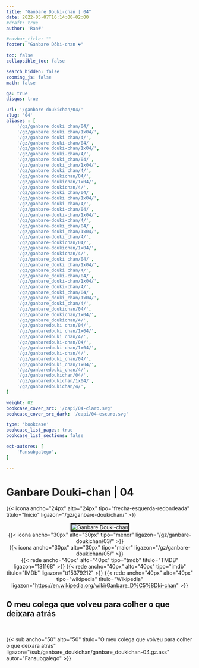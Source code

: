 ```yaml
---
title: "Ganbare Douki-chan | 04"
date: 2022-05-07T16:14:00+02:00
#draft: true
author: 'Ran#'

#navbar_title: ""
footer: "Ganbare Dōki-chan ❤️"

toc: false
collapsible_toc: false

search_hidden: false
zooming_js: false
math: false

ga: true
disqus: true

url: '/ganbare-doukichan/04/'
slug: '04'
aliases : [
    '/gz/ganbare douki chan/04/',
    '/gz/ganbare douki chan/1x04/',
    '/gz/ganbare douki chan/4/',
    '/gz/ganbare douki-chan/04/',
    '/gz/ganbare douki-chan/1x04/',
    '/gz/ganbare douki-chan/4/',
    '/gz/ganbare douki_chan/04/',
    '/gz/ganbare douki_chan/1x04/',
    '/gz/ganbare douki_chan/4/',
    '/gz/ganbare doukichan/04/',
    '/gz/ganbare doukichan/1x04/',
    '/gz/ganbare doukichan/4/',
    '/gz/ganbare-douki chan/04/',
    '/gz/ganbare-douki chan/1x04/',
    '/gz/ganbare-douki chan/4/',
    '/gz/ganbare-douki-chan/04/',
    '/gz/ganbare-douki-chan/1x04/',
    '/gz/ganbare-douki-chan/4/',
    '/gz/ganbare-douki_chan/04/',
    '/gz/ganbare-douki_chan/1x04/',
    '/gz/ganbare-douki_chan/4/',
    '/gz/ganbare-doukichan/04/',
    '/gz/ganbare-doukichan/1x04/',
    '/gz/ganbare-doukichan/4/',
    '/gz/ganbare_douki chan/04/',
    '/gz/ganbare_douki chan/1x04/',
    '/gz/ganbare_douki chan/4/',
    '/gz/ganbare_douki-chan/04/',
    '/gz/ganbare_douki-chan/1x04/',
    '/gz/ganbare_douki-chan/4/',
    '/gz/ganbare_douki_chan/04/',
    '/gz/ganbare_douki_chan/1x04/',
    '/gz/ganbare_douki_chan/4/',
    '/gz/ganbare_doukichan/04/',
    '/gz/ganbare_doukichan/1x04/',
    '/gz/ganbare_doukichan/4/',
    '/gz/ganbaredouki chan/04/',
    '/gz/ganbaredouki chan/1x04/',
    '/gz/ganbaredouki chan/4/',
    '/gz/ganbaredouki-chan/04/',
    '/gz/ganbaredouki-chan/1x04/',
    '/gz/ganbaredouki-chan/4/',
    '/gz/ganbaredouki_chan/04/',
    '/gz/ganbaredouki_chan/1x04/',
    '/gz/ganbaredouki_chan/4/',
    '/gz/ganbaredoukichan/04/',
    '/gz/ganbaredoukichan/1x04/',
    '/gz/ganbaredoukichan/4/',
]

weight: 02
bookcase_cover_src: '/capi/04-claro.svg'
bookcase_cover_src_dark: '/capi/04-escuro.svg'

type: 'bookcase'
bookcase_list_pages: true
bookcase_list_sections: false

eqt-autores: [
    'Fansubgalego',
]

---
```


# Ganbare Douki-chan | 04

{{< icona ancho="24px" alto="24px" tipo="frecha-esquerda-redondeada" titulo="Inicio" ligazon="/gz/ganbare-doukichan/" >}}

<div style="text-align: center">
<img style="border: 3px solid currentColor" title="Ganbare Douki-chan" alt="Ganbare Douki-chan" src="https://www.themoviedb.org/t/p/original/xs9UcqTrfNb1VLqaAZgNONACLZj.jpg">

<br>

<div style="float: left">
{{< icona ancho="30px" alto="30px" tipo="menor" ligazon="/gz/ganbare-doukichan/03/" >}}
</div>
<div style="float: right">
{{< icona ancho="30px" alto="30px" tipo="maior" ligazon="/gz/ganbare-doukichan/05/" >}}
</div>

{{< rede ancho="40px" alto="40px" tipo="tmdb" titulo="TMDB" ligazon="131168" >}}
{{< rede ancho="40px" alto="40px" tipo="imdb" titulo="IMDb" ligazon="tt15379212" >}}
{{< rede ancho="40px" alto="40px" tipo="wikipedia" titulo="Wikipedia" ligazon="https://en.wikipedia.org/wiki/Ganbare_D%C5%8Dki-chan" >}}
</div>

## O meu colega que volveu para colher o que deixara atrás
<br>

{{< sub ancho="50" alto="50" titulo="O meu colega que volveu para colher o que deixara atrás" ligazon="/sub/ganbare_doukichan/ganbare_doukichan-04.gz.ass" autor="Fansubgalego" >}}
